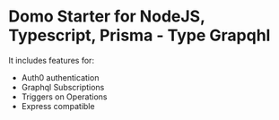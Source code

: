 # Domo Starter for NodeJS, Typescript, Prisma - Type Grapqhl

It includes features for:

- Auth0 authentication
- Graphql Subscriptions
- Triggers on Operations
- Express compatible
